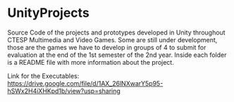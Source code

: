 # UnityProjects
Source Code of the projects and prototypes developed in Unity throughout CTESP Multimedia and Video Games.
Some are still under development, those are the games we have to develop in groups of 4 to submit for evaluation at the end of the 1st semester of the 2nd year.
Inside each folder is a README file with more information about the project.

Link for the Executables:
https://drive.google.com/file/d/1AX_26lNXwarY5p95-hSWx2H4iXHKpd1b/view?usp=sharing
